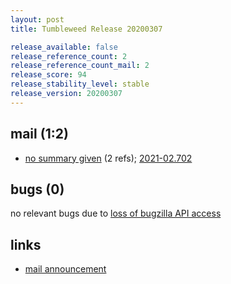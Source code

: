 ```yaml
---
layout: post
title: Tumbleweed Release 20200307

release_available: false
release_reference_count: 2
release_reference_count_mail: 2
release_score: 94
release_stability_level: stable
release_version: 20200307
---
```


## mail (1:2)

- [no summary given](https://github.com/boombatower/tumbleweed-review/issues/10) (2 refs); [2021-02.702](https://github.com/boombatower/tumbleweed-review/issues/10)

## bugs (0)

<!--more-->

no relevant bugs due to [loss of bugzilla API access](https://bugzilla.opensuse.org/show_bug.cgi?id=1157722)



## links

- [mail announcement](https://github.com/boombatower/tumbleweed-review/issues/10)
